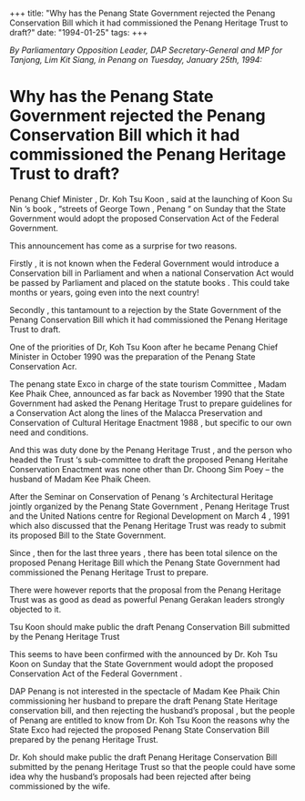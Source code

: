 +++ 
title: "Why has the Penang State Government rejected the Penang Conservation Bill which it had commissioned the Penang Heritage Trust to draft?"
date: "1994-01-25"
tags:
+++

_By Parliamentary Opposition Leader, DAP Secretary-General and MP for Tanjong, Lim Kit Siang, in Penang   on Tuesday, January  25th, 1994:_

# Why has the Penang State Government rejected the Penang Conservation Bill which it had commissioned the Penang Heritage Trust to draft?

Penang Chief Minister , Dr. Koh Tsu Koon , said at the launching of Koon Su Nin ‘s book , “streets of George Town , Penang “ on Sunday that the State Government would adopt the proposed Conservation Act of the Federal Government. </u>

This announcement has come as a surprise for two reasons.

Firstly , it is not known when the Federal Government would introduce a Conservation bill in Parliament and when a national Conservation Act would be passed by Parliament and placed on the statute books . This could take months or years, going even into the next country!

Secondly , this tantamount to a rejection by the State Government of the Penang Conservation Bill which it had commissioned the Penang Heritage Trust to draft.

One of the priorities of Dr, Koh Tsu Koon after he became Penang Chief Minister in October 1990 was the preparation of the Penang State Conservation Acr.

The penang state Exco in charge of the state tourism Committee , Madam Kee Phaik Chee, announced as far back as November 1990 that the State Government had asked the Penang Heritage Trust to prepare guidelines for a Conservation Act along the lines of the Malacca Preservation and Conservation of Cultural Heritage Enactment 1988 , but specific to our own need and conditions.

And this was duty done by the Penang Heritage Trust , and the person who headed the Trust ‘s sub-committee to draft the proposed Penang Heritahe Conservation Enactment was none other than Dr. Choong Sim Poey – the husband of Madam Kee Phaik Cheen.

After the Seminar on Conservation of Penang ‘s Architectural Heritage jointly organized by the Penang State Government , Penang Heritage Trust and the United Nations centre for Regional Development on March 4 , 1991 which also discussed that the Penang Heritage Trust was ready to submit its proposed Bill to the State Government.

Since , then for the last three years , there has been total silence on the proposed Penang Heritage Bill which the Penang State Government had commissioned the Penang Heritage Trust to prepare.

There were however reports that the proposal from the Penang Heritage Trust was as good as dead as powerful Penang Gerakan leaders strongly objected to it.

Tsu Koon should make public the draft Penang Conservation Bill submitted by the Penang Heritage Trust

This seems to have been confirmed with the announced by Dr. Koh Tsu Koon on Sunday that the State Government would adopt the proposed Conservation Act of the Federal Government .

DAP Penang is not interested in the spectacle of Madam Kee Phaik Chin commissioning her husband to prepare the draft Penang State Heritage conservation bill, and then rejecting the husband’s proposal , but the people of Penang are entitled to know from Dr. Koh Tsu Koon the reasons why the State Exco had rejected the proposed Penang State Conservation Bill prepared by the penang Heritage Trust.

Dr. Koh should make public the draft Penang Heritage Conservation Bill submitted by the penang Heritage Trust so that the people could have some idea why the husband’s proposals had been rejected after being commissioned by the wife.
 
